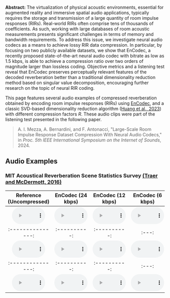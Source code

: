 __Abstract:__ The virtualization of physical acoustic environments, essential for augmented reality and immersive spatial audio applications, typically requires the storage and transmission of a large quantity of room impulse responses (RIRs). Real-world RIRs often comprise tens of thousands of coefficients. As such, working with large databases of room acoustic measurements presents significant challenges in terms of memory and bandwidth requirements. To address this issue, we investigate neural audio codecs as a means to achieve lossy RIR data compression. In particular, by focusing on two publicly available datasets, we show that EnCodec, a recently proposed state-of-the-art neural audio codec with bitrate as low as 1.5 kbps, is able to achieve a compression ratio over two orders of magnitude larger than lossless coding. Objective metrics and a listening test reveal that EnCodec preserves perceptually relevant features of the decoded reverberation better than a traditional dimensionality reduction method based on singular value decomposition, encouraging further research on the topic of neural RIR coding. 

This page features several audio examples of compressed reverberation obtained by encoding room impulse responses (RIRs) using [EnCodec](https://github.com/facebookresearch/encodec), and a classic SVD-based dimensionality reduction algorithm ([Huang et al., 2023](https://doi.org/10.1109/LSP.2023.3306619)) with different compression factors _R_.
These audio clips were part of the listening test presented in the following paper.

> A. I. Mezza, A. Bernardini, and F. Antonacci, "Large-Scale Room Impulse Response Dataset Compression With Neural Audio Codecs," in *Proc. 5th IEEE International Symposium on the Internet of Sounds*, 2024.

## Audio Examples

### MIT Acoustical Reverberation Scene Statistics Survey [(Traer and McDermott, 2016)](https://mcdermottlab.mit.edu/Reverb/IR_Survey.html)

| Reference (Uncompressed) | EnCodec (24 kbps) | EnCodec (12 kbps) | EnCodec (6 kbps) | EnCodec (3 kbps) | EnCodec (1.5 kbps) |  SVD (R=16)  | SVD (R=8) | SVD (R=4) |
| :---------------: | :----------: | :----------: | :---: | :----: | :----: | :---: | :-----: | :------------: |
| <audio controls  preload="auto" style="width: 105px"><source src="audio/reference/p300-reference.wav" type="audio/mpeg">Your browser does not support the audio element.</audio> | <audio controls  preload="auto" style="width: 105px"><source src="audio/encodec/p300-24kbps.wav" type="audio/mpeg">Your browser does not support the audio element.</audio> | <audio controls  preload="auto" style="width: 105px"><source src="audio/encodec/p300-12kbps.wav" type="audio/mpeg">Your browser does not support the audio element.</audio> | <audio controls  preload="auto" style="width: 105px"><source src="audio/encodec/p300-6kbps.wav" type="audio/mpeg">Your browser does not support the audio element.</audio> | <audio controls  preload="auto" style="width: 105px"><source src="audio/encodec/p300-3kbps.wav" type="audio/mpeg">Your browser does not support the audio element.</audio>| <audio controls  preload="auto" style="width: 105px"><source src="audio/encodec/p300-1.5kbps.wav" type="audio/mpeg">Your browser does not support the audio element.</audio>|  <audio controls  preload="auto" style="width: 105px"><source src="audio/svd/p300-R=16.wav" type="audio/mpeg">Your browser does not support the audio element.</audio>| <audio controls  preload="auto" style="width: 105px"><source src="audio/svd/p300-R=8.wav" type="audio/mpeg">Your browser does not support the audio element.</audio>| <audio controls  preload="auto" style="width: 105px"><source src="audio/svd/p300-R=4.wav" type="audio/mpeg">Your browser does not support the audio element.</audio>|
| :---------------: | :----------: | :----------: | :---: | :----: | :----: | :---: | :-----: | :------------: |
| <audio controls  preload="auto" style="width: 105px"><source src="audio/reference/p227-reference.wav" type="audio/mpeg">Your browser does not support the audio element.</audio> | <audio controls  preload="auto" style="width: 105px"><source src="audio/encodec/p227-24kbps.wav" type="audio/mpeg">Your browser does not support the audio element.</audio> | <audio controls  preload="auto" style="width: 105px"><source src="audio/encodec/p227-12kbps.wav" type="audio/mpeg">Your browser does not support the audio element.</audio> | <audio controls  preload="auto" style="width: 105px"><source src="audio/encodec/p227-6kbps.wav" type="audio/mpeg">Your browser does not support the audio element.</audio> | <audio controls  preload="auto" style="width: 105px"><source src="audio/encodec/p2273kbps.wav" type="audio/mpeg">Your browser does not support the audio element.</audio>| <audio controls  preload="auto" style="width: 105px"><source src="audio/encodec/p227-1.5kbps.wav" type="audio/mpeg">Your browser does not support the audio element.</audio>|  <audio controls  preload="auto" style="width: 105px"><source src="audio/svd/p227-R=16.wav" type="audio/mpeg">Your browser does not support the audio element.</audio>| <audio controls  preload="auto" style="width: 105px"><source src="audio/svd/p227-R=8.wav" type="audio/mpeg">Your browser does not support the audio element.</audio>| <audio controls  preload="auto" style="width: 105px"><source src="audio/svd/p227-R=4.wav" type="audio/mpeg">Your browser does not support the audio element.</audio>|
| :---------------: | :----------: | :----------: | :---: | :----: | :----: | :---: | :-----: | :------------: |
| <audio controls  preload="auto" style="width: 105px"><source src="audio/reference/DontMeanAthing_Sax-reference.wav" type="audio/mpeg">Your browser does not support the audio element.</audio> | <audio controls  preload="auto" style="width: 105px"><source src="audio/encodec/DontMeanAthing_Sax-24kbps.wav" type="audio/mpeg">Your browser does not support the audio element.</audio> | <audio controls  preload="auto" style="width: 105px"><source src="audio/encodec/DontMeanAthing_Sax-12kbps.wav" type="audio/mpeg">Your browser does not support the audio element.</audio> | <audio controls  preload="auto" style="width: 105px"><source src="audio/encodec/DontMeanAthing_Sax-6kbps.wav" type="audio/mpeg">Your browser does not support the audio element.</audio> | <audio controls  preload="auto" style="width: 105px"><source src="audio/encodec/DontMeanAthing_Sax-3kbps.wav" type="audio/mpeg">Your browser does not support the audio element.</audio>| <audio controls  preload="auto" style="width: 105px"><source src="audio/encodec/DontMeanAthing_Sax-1.5kbps.wav" type="audio/mpeg">Your browser does not support the audio element.</audio>|  <audio controls  preload="auto" style="width: 105px"><source src="audio/svd/DontMeanAthing_Sax-R=16.wav" type="audio/mpeg">Your browser does not support the audio element.</audio>| <audio controls  preload="auto" style="width: 105px"><source src="audio/svd/DontMeanAthing_Sax-R=8.wav" type="audio/mpeg">Your browser does not support the audio element.</audio>| <audio controls  preload="auto" style="width: 105px"><source src="audio/svd/DontMeanAthing_Sax-R=4.wav" type="audio/mpeg">Your browser does not support the audio element.</audio>|
